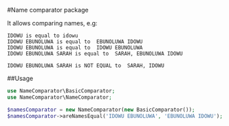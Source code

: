 #Name comparator package

It allows comparing names, e.g: 
```
IDOWU is equal to idowu
IDOWU EBUNOLUWA is equal to  EBUNOLUWA IDOWU
IDOWU EBUNOLUWA is equal to  IDOWU EBUNOLUWA
IDOWU EBUNOLUWA SARAH is equal to  SARAH, EBUNOLUWA IDOWU

IDOWU EBUNOLUWA SARAH is NOT EQUAL to  SARAH, IDOWU
```

##Usage
```php
use NameComparator\BasicComparator;
use NameComparator\NameComparator;

$namesComparator = new NameComparator(new BasicComparator());
$namesComparator->areNamesEqual('IDOWU EBUNOLUWA', 'EBUNOLUWA IDOWU');
```
